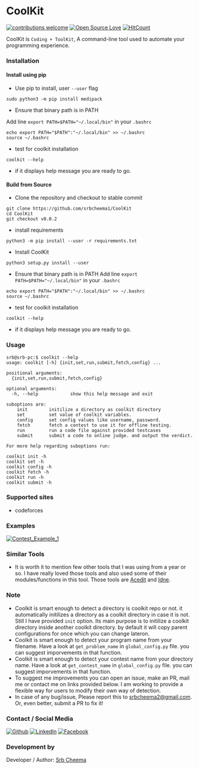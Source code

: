 # CoolKit

[![contributions welcome](https://img.shields.io/badge/contributions-welcome-brightgreen.svg?style=flat)](https://github.ocm/srbcheema1/CoolKit/issues)
[![Open Source Love](https://badges.frapsoft.com/os/v1/open-source.png?v=103)](https://github.com/srbcheema1/CoolKit)
[![HitCount](http://hits.dwyl.io/srbcheema1/CoolKit.svg)](http://hits.dwyl.io/srbcheema1/CoolKit)

CoolKit is `Coding + ToolKit`, A command-line tool used to automate your programming experience.


### Installation

#### Install using pip

- Use pip to install, user `--user` flag
```
sudo python3 -m pip install medipack
```
- Ensure that binary path is in PATH

Add line `export PATH=$PATH="~/.local/bin"` in your `.bashrc`

```
echo export PATH="$PATH":"~/.local/bin" >> ~/.bashrc
source ~/.bashrc
```
- test for coolkit installation
```
coolkit --help
```
- if it displays help message you are ready to go.



#### Build from Source

- Clone the repository and checkout to stable commit
```
git clone https://github.com/srbcheema1/CoolKit
cd CoolKit
git checkout v0.0.2
```

- install requirements
```
python3 -m pip install --user -r requirements.txt
```
- Install CoolKit
```
python3 setup.py install --user
```
- Ensure that binary path is in PATH
Add line `export PATH=$PATH="~/.local/bin"` in your `.bashrc`
```
echo export PATH="$PATH":"~/.local/bin" >> ~/.bashrc
source ~/.bashrc
```
- test for coolkit installation
```
coolkit --help
```
- if it displays help message you are ready to go.



### Usage

```
srb@srb-pc:$ coolkit --help
usage: coolkit [-h] {init,set,run,submit,fetch,config} ...

positional arguments:
  {init,set,run,submit,fetch,config}

optional arguments:
  -h, --help            show this help message and exit
```

```
suboptions are:
    init        initilize a directory as coolkit directory
    set         set value of coolkit variables.
    config      set config values like username, password.
    fetch       fetch a contest to use it for offline testing.
    run         run a code file against provided testcases
    submit      submit a code to online judge. and output the verdict.
```

```
For more help regarding suboptions run:

coolkit init -h
coolkit set -h
coolkit config -h
coolkit fetch -h
coolkit run -h
coolkit submit -h
```


### Supported sites

- codeforces

### Examples

[![Contest_Example_1](https://raw.githubusercontent.com/srbcheema1/CheemaFy/master/myPlugins/extra_things/png_images/coolkit/contest_example_1_1.png)](https://github.com/srbcheema1/)


### Similar Tools

- It is worth it to mention few other tools that I was using from a year or so. I have really loved those tools and also used some of their modules/functions in this tool. Those tools are [Acedit](https://github.com/coderick14/ACedIt) and [Idne](https://github.com/endiliey/idne/blob/master/idne.py).


### Note

- Coolkit is smart enough to detect a directory is coolkit repo or not. it automatically initilizes a directory as a coolkit directory in case it is not. Still I have provided `init` option. Its main purpose is to initilize a coolkit directory inside another coolkit directory. by default it will copy parent configurations for once which you can change lateron.
- Coolkit is smart enough to detect your program name from your filename. Have a look at `get_problem_name` in `global_config.py` file. you can suggest imporvements in that function.
- Coolkit is smart enough to detect your contest name from your directory name. Have a look at `get_contest_name` in `global_config.py` file. you can suggest imporvements in that function.
- To suggest me improvements you can open an issue, make an PR, mail me or contact me on links provided below. I am working to provide a flexible way for users to modify their own way of detection.
- In case of any bug/issue, Please report this to srbcheema2@gmail.com. Or, even better, submit a PR to fix it!


### Contact / Social Media

[![Github](https://raw.githubusercontent.com/srbcheema1/CheemaFy/master/myPlugins/extra_things/png_images/social/github.png)](https://github.com/srbcheema1/)
[![LinkedIn](https://raw.githubusercontent.com/srbcheema1/CheemaFy/master/myPlugins/extra_things/png_images/social/linkedin-48x48.png)](https://www.linkedin.com/in/srbcheema1/)
[![Facebook](https://raw.githubusercontent.com/srbcheema1/CheemaFy/master/myPlugins/extra_things/png_images/social/fb.png)](https://www.facebook.com/srbcheema/)


### Development by

Developer / Author: [Srb Cheema](https://github.com/srbcheema1/)
